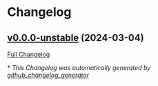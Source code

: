 # Changelog

## [v0.0.0-unstable](https://github.com/nasa-pds-engineering-node/essence/tree/v0.0.0-unstable) (2024-03-04)

[Full Changelog](https://github.com/nasa-pds-engineering-node/essence/compare/480739a58055af56222554fec7cb746eefc35cf6...v0.0.0-unstable)



\* *This Changelog was automatically generated by [github_changelog_generator](https://github.com/github-changelog-generator/github-changelog-generator)*
